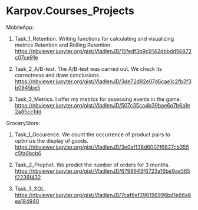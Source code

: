 # Karpov.Courses_Projects

MobileApp:

1. Task_1_Retention. 
Writing functions for calculating and visualizing metrics Retention and Rolling Retention.
https://nbviewer.jupyter.org/gist/VladlenJD/15fedf3b9c9142dbbdd56872c07ce91e

2. Task_2_A/B-test. 
The A/B-test was carried out. We check its correctness and draw conclusions.
https://nbviewer.jupyter.org/gist/VladlenJD/3de72d92e07d6cae1c2fb3f3b0945be5

3. Task_3_Metrics. 
I offer my metrics for assessing events in the game.
https://nbviewer.jupyter.org/gist/VladlenJD/507c35ca4b39bae6a7b6a1e2a85cc1dd


GroceryStore:

1. Task_1_Occurence. 
We count the occurrence of product pairs to optimize the display of goods.
https://nbviewer.jupyter.org/gist/VladlenJD/3e0af138d6007f6827cb355c5fa6bcb6

2. Task_2_Prophet. 
We predict the number of orders for 3 months.
https://nbviewer.jupyter.org/gist/VladlenJD/6799643f6723a16be9aa565f2236f432

3. Task_3_SQL. 
https://nbviewer.jupyter.org/gist/VladlenJD/7caf6ef396156996bd1e66a6ea184940
